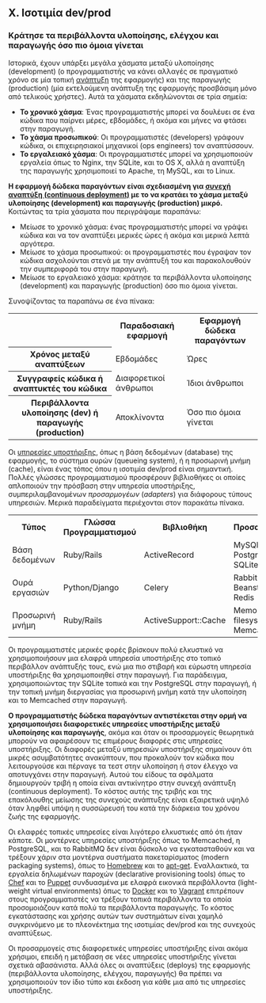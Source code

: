 ## X. Ισοτιμία dev/prod
### Κράτησε τα περιβάλλοντα υλοποίησης, ελέγχου και παραγωγής όσο πιο όμοια γίνεται

Ιστορικά, έχουν υπάρξει μεγάλα χάσματα μεταξύ υλοποίησης (development) (ο προγραμματιστής να κάνει αλλαγές σε πραγματικό χρόνο σε μία τοπική [ανάπτυξη](./codebase) της εφαρμογής) και της παραγωγής (production) (μία εκτελούμενη ανάπτυξη της εφαρμογής προσβάσιμη μόνο από τελικούς χρήστες).  Αυτά τα χάσματα εκδηλώνονται σε τρία σημεία:

* **Το χρονικό χάσμα**: Ένας προγραμματιστής μπορεί να δουλέυει σε ένα κώδικα που παίρνει μέρες, εβδομάδες, ή ακόμα και μήνες να φτάσει στην παραγωγή.
* **Το χάσμα προσωπικού**: Οι προγραμματιστές (developers) γράφουν κώδικα, οι επιχειρησιακοί μηχανικοί (ops engineers) τον αναπτύσσουν.
* **Το εργαλειακό χάσμα**: Οι προγραμματιστές μπορεί να χρησιμοποιούν εργαλεία όπως το Nginx, την SQLite, και το OS X, αλλά η αναπτύξη της παραγωγής χρησιμοποιεί το Apache, τη MySQL, και το Linux.

**Η εφαρμογή δώδεκα παραγόντων είναι σχεδιασμένη για [συνεχή αναπτύξη (continuous deployment)](http://avc.com/2011/02/continuous-deployment/) με το να κρατάει το χάσμα μεταξύ υλοποίησης (development) και παραγωγής (production) μικρό.**  Κοιτώντας τα τρία χάσματα που περιγράψαμε παραπάνω:

* Μείωσε το χρονικό χάσμα: ένας προγραμματιστής μπορεί να γράψει κώδικα και να τον αναπτύξει μερικές ώρες ή ακόμα και μερικά λεπτά αργότερα.
* Μείωσε το χάσμα προσωπικού: οι προγραμματιστές που έγραψαν τον κώδικα ασχολούνται στενά με την ανάπτυξή του και παρακολουθούν την συμπεριφορά του στην παραγωγή.
* Μείωσε το εργαλειακό χάσμα: κράτησε τα περιβάλλοντα υλοποίησης (development) και παραγωγής (production) όσο πιο όμοια γίνεται.

Συνοψίζοντας τα παραπάνω σε ένα πίνακα:

<table>
  <tr>
    <th></th>
    <th>Παραδοσιακή εφαρμογή</th>
    <th>Εφαρμογή δώδεκα παραγόντων</th>
  </tr>
  <tr>
    <th>Χρόνος μεταξύ αναπτύξεων</th>
    <td>Εβδομάδες</td>
    <td>Ώρες</td>
  </tr>
  <tr>
    <th>Συγγραφείς κώδικα ή αναπτυκτές του κώδικα</th>
    <td>Διαφορετικοί άνθρωποι</td>
    <td>Ίδιοι άνθρωποι</td>
  </tr>
  <tr>
    <th>Περιβάλλοντα υλοποίησης (dev) ή παραγωγής (production)</th>
    <td>Αποκλίνοντα</td>
    <td>Όσο πιο όμοια γίνεται</td>
  </tr>
</table>

Οι [υπηρεσίες υποστήριξης](./backing-services), όπως η βάση δεδομένων (database) της εφαρμογής, το σύστημα ουρών (queueing system), ή η προσωρινή μνήμη (cache), είναι ένας τόπος όπου η ισοτιμία dev/prod είναι σημαντική.  Πολλές γλώσσες προγραμματισμού προσφέρουν βιβλιοθήκες οι οποίες απλοποιούν την πρόσβαση στην υπηρεσία υποστήριξης, συμπεριλαμβανομένων *προσαρμογέων* (*adapters*) για διάφορους τύπους υπηρεσιών.  Μερικά παραδείγματα περιέχονται στον παρακάτω πίνακα.

<table>
  <tr>
    <th>Τύπος</th>
    <th>Γλώσσα Προγραμματισμού</th>
    <th>Βιβλιοθήκη</th>
    <th>Προσαρμογείς</th>
  </tr>
  <tr>
    <td>Βάση δεδομένων</td>
    <td>Ruby/Rails</td>
    <td>ActiveRecord</td>
    <td>MySQL, PostgreSQL, SQLite</td>
  </tr>
  <tr>
    <td>Ουρά εργασιών</td>
    <td>Python/Django</td>
    <td>Celery</td>
    <td>RabbitMQ, Beanstalkd, Redis</td>
  </tr>
  <tr>
    <td>Προσωρινή μνήμη</td>
    <td>Ruby/Rails</td>
    <td>ActiveSupport::Cache</td>
    <td>Memory, filesystem, Memcached</td>
  </tr>
</table>

Οι προγραμματιστές μερικές φορές βρίσκουν πολύ ελκυστικό να χρησιμοποιήσουν μια ελαφρά υπηρεσία υποστήριξης στο τοπικό περιβάλλον ανάπτυξής τους, ενώ μια πιο στιβαρή και εύρωστη υπηρεσία υποστήριξης θα χρησιμοποιηθεί στην παραγωγή.  Για παράδειγμα, χρησιμοποιώντας την SQLite τοπικά και την PostgreSQL στην παραγωγή, ή την τοπική μνήμη διεργασίας για προσωρινή μνήμη κατά την υλοποίηση και το Memcached στην παραγωγή.

**Ο προγραμματιστής δώδεκα παραγόντων αντιστέκεται στην ορμή να χρησιμοποιήσει διαφορετικές υπηρεσίες υποστήριξης μεταξύ υλοποίησης και παραγωγής**, ακόμα και όταν οι προσαρμογείς θεωρητικά μπορούν να αφαιρέσουν τις επιμέρους διαφορές στις υπηρεσίες υποστήριξης.  Οι διαφορές μεταξύ υπηρεσιών υποστήριξης σημαίνουν ότι μικρές ασυμβατότητες ανακύπτουν, που προκαλούν τον κώδικα που λειτουργούσε και πέρναγε τα τεστ στην υλοποίηση ή στον έλεγχο να αποτυγχάνει στην παραγωγή.  Αυτού του είδους τα σφάλματα δημιουργούν τριβή η οποία είναι αντικίνητρο στην συνεχή ανάπτυξη (continuous deployment).  Το κόστος αυτής της τριβής και της επακόλουθης μείωσης της συνεχούς ανάπτυξης είναι εξαιρετικά υψηλό όταν ληφθεί υπόψη η συσσώρευσή του κατά την διάρκεια του χρόνου ζωής της εφαρμογής.

Οι ελαφρές τοπικές υπηρεσίες είναι λιγότερο ελκυστικές από ότι ήταν κάποτε.  Οι μοντέρνες υπηρεσίες υποστήριξης όπως το Memcached, η PostgreSQL, και το RabbitMQ δεν είναι δύσκολο να εγκατασταθούν και να τρέξουν χάριν στα μοντέρνα συστήματα πακεταρίσματος (modern packaging systems), όπως το [Homebrew](https://brew.sh/) και το [apt-get](https://help.ubuntu.com/community/AptGet/Howto).  Εναλλακτικά, τα εργαλεία δηλωμένων παροχών (declarative provisioning tools) όπως το [Chef](http://www.opscode.com/chef/) και το [Puppet](http://docs.puppetlabs.com/) συνδυασμένα με ελαφρά εικονικά περιβάλλοντα (light-weight virtual environments) όπως το [Docker](https://www.docker.com/) και το [Vagrant](http://vagrantup.com/) επιτρέπουν στους προγραμματιστές να τρέξουν τοπικά περιβάλλοντα τα οποία προσομοιάζουν κατά πολύ τα περιβάλλοντα παραγωγής. Το κόστος εγκατάστασης και χρήσης αυτών των συστημάτων είναι χαμηλό συγκρινόμενο με το πλεονέκτημα της ισοτιμίας dev/prod και της συνεχούς αναπτύξεως.

Οι προσαρμογείς στις διαφορετικές υπηρεσίες υποστήριξης είναι ακόμα χρήσιμοι, επειδή η μετάβαση σε νέες υπηρεσίες υποστήριξης γίνεται σχετικά  αβασάνιστα.  Αλλά όλες οι αναπτύξεις (deploys) της εφαρμογής (περιβάλλοντα υλοποίησης, ελέγχου, παραγωγής) θα πρέπει να χρησιμοποιούν τον ίδιο τύπο και έκδοση για κάθε μια από τις υπηρεσίες υποστήριξης.
